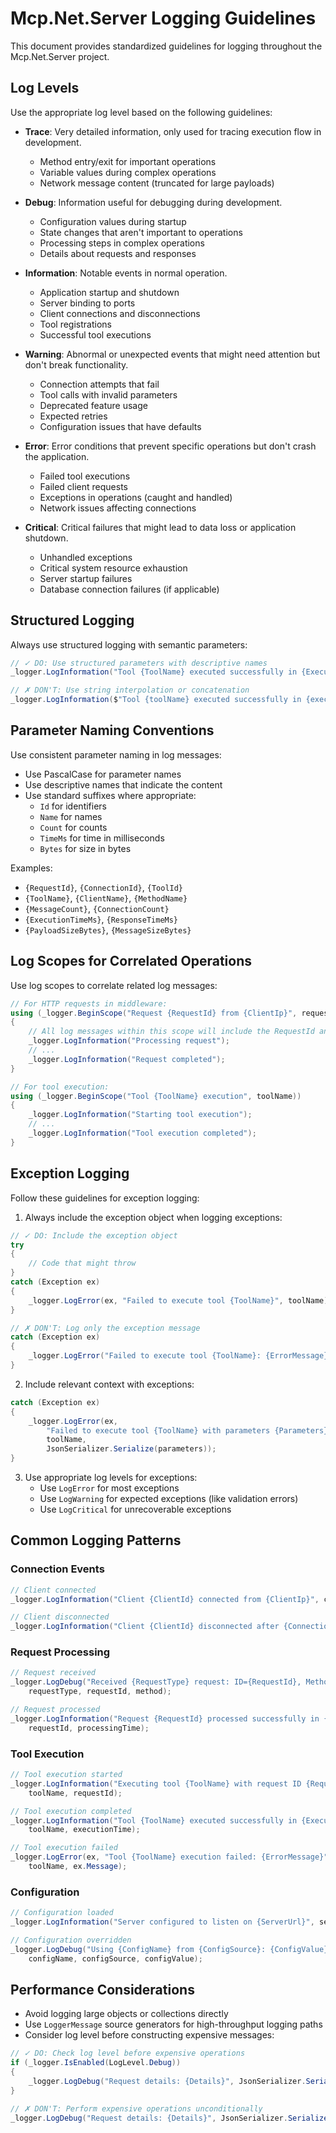 # Mcp.Net.Server Logging Guidelines

This document provides standardized guidelines for logging throughout the Mcp.Net.Server project.

## Log Levels

Use the appropriate log level based on the following guidelines:

- **Trace**: Very detailed information, only used for tracing execution flow in development.
  - Method entry/exit for important operations
  - Variable values during complex operations
  - Network message content (truncated for large payloads)
  
- **Debug**: Information useful for debugging during development.
  - Configuration values during startup
  - State changes that aren't important to operations
  - Processing steps in complex operations
  - Details about requests and responses
  
- **Information**: Notable events in normal operation.
  - Application startup and shutdown
  - Server binding to ports
  - Client connections and disconnections
  - Tool registrations
  - Successful tool executions
  
- **Warning**: Abnormal or unexpected events that might need attention but don't break functionality.
  - Connection attempts that fail
  - Tool calls with invalid parameters
  - Deprecated feature usage
  - Expected retries
  - Configuration issues that have defaults
  
- **Error**: Error conditions that prevent specific operations but don't crash the application.
  - Failed tool executions
  - Failed client requests
  - Exceptions in operations (caught and handled)
  - Network issues affecting connections
  
- **Critical**: Critical failures that might lead to data loss or application shutdown.
  - Unhandled exceptions
  - Critical system resource exhaustion
  - Server startup failures
  - Database connection failures (if applicable)

## Structured Logging

Always use structured logging with semantic parameters:

```csharp
// ✓ DO: Use structured parameters with descriptive names
_logger.LogInformation("Tool {ToolName} executed successfully in {ExecutionTimeMs}ms", toolName, executionTime);

// ✗ DON'T: Use string interpolation or concatenation
_logger.LogInformation($"Tool {toolName} executed successfully in {executionTime}ms"); // Avoid
```

## Parameter Naming Conventions

Use consistent parameter naming in log messages:

- Use PascalCase for parameter names
- Use descriptive names that indicate the content
- Use standard suffixes where appropriate:
  - `Id` for identifiers
  - `Name` for names
  - `Count` for counts
  - `TimeMs` for time in milliseconds
  - `Bytes` for size in bytes

Examples:
- `{RequestId}`, `{ConnectionId}`, `{ToolId}`
- `{ToolName}`, `{ClientName}`, `{MethodName}`
- `{MessageCount}`, `{ConnectionCount}`
- `{ExecutionTimeMs}`, `{ResponseTimeMs}`
- `{PayloadSizeBytes}`, `{MessageSizeBytes}`

## Log Scopes for Correlated Operations

Use log scopes to correlate related log messages:

```csharp
// For HTTP requests in middleware:
using (_logger.BeginScope("Request {RequestId} from {ClientIp}", request.Id, context.Connection.RemoteIpAddress))
{
    // All log messages within this scope will include the RequestId and ClientIp
    _logger.LogInformation("Processing request");
    // ...
    _logger.LogInformation("Request completed");
}

// For tool execution:
using (_logger.BeginScope("Tool {ToolName} execution", toolName))
{
    _logger.LogInformation("Starting tool execution");
    // ...
    _logger.LogInformation("Tool execution completed");
}
```

## Exception Logging

Follow these guidelines for exception logging:

1. Always include the exception object when logging exceptions:

```csharp
// ✓ DO: Include the exception object
try
{
    // Code that might throw
}
catch (Exception ex)
{
    _logger.LogError(ex, "Failed to execute tool {ToolName}", toolName);
}

// ✗ DON'T: Log only the exception message
catch (Exception ex)
{
    _logger.LogError("Failed to execute tool {ToolName}: {ErrorMessage}", toolName, ex.Message); // Avoid
}
```

2. Include relevant context with exceptions:

```csharp
catch (Exception ex)
{
    _logger.LogError(ex, 
        "Failed to execute tool {ToolName} with parameters {Parameters}", 
        toolName, 
        JsonSerializer.Serialize(parameters));
}
```

3. Use appropriate log levels for exceptions:
   - Use `LogError` for most exceptions
   - Use `LogWarning` for expected exceptions (like validation errors)
   - Use `LogCritical` for unrecoverable exceptions

## Common Logging Patterns

### Connection Events

```csharp
// Client connected
_logger.LogInformation("Client {ClientId} connected from {ClientIp}", clientId, ipAddress);

// Client disconnected
_logger.LogInformation("Client {ClientId} disconnected after {ConnectionDurationSec} seconds", clientId, duration);
```

### Request Processing

```csharp
// Request received
_logger.LogDebug("Received {RequestType} request: ID={RequestId}, Method={Method}", 
    requestType, requestId, method);

// Request processed
_logger.LogInformation("Request {RequestId} processed successfully in {ProcessingTimeMs}ms", 
    requestId, processingTime);
```

### Tool Execution

```csharp
// Tool execution started
_logger.LogInformation("Executing tool {ToolName} with request ID {RequestId}", 
    toolName, requestId);

// Tool execution completed
_logger.LogInformation("Tool {ToolName} executed successfully in {ExecutionTimeMs}ms", 
    toolName, executionTime);

// Tool execution failed
_logger.LogError(ex, "Tool {ToolName} execution failed: {ErrorMessage}", 
    toolName, ex.Message);
```

### Configuration

```csharp
// Configuration loaded
_logger.LogInformation("Server configured to listen on {ServerUrl}", serverUrl);

// Configuration overridden
_logger.LogDebug("Using {ConfigName} from {ConfigSource}: {ConfigValue}", 
    configName, configSource, configValue);
```

## Performance Considerations

- Avoid logging large objects or collections directly
- Use `LoggerMessage` source generators for high-throughput logging paths
- Consider log level before constructing expensive messages:

```csharp
// ✓ DO: Check log level before expensive operations
if (_logger.IsEnabled(LogLevel.Debug))
{
    _logger.LogDebug("Request details: {Details}", JsonSerializer.Serialize(requestDetails));
}

// ✗ DON'T: Perform expensive operations unconditionally
_logger.LogDebug("Request details: {Details}", JsonSerializer.Serialize(requestDetails)); // Avoid
```